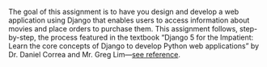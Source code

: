 The goal of this assignment is to have you design and develop a web application using Django that enables users to access information about movies and place orders to purchase them. This assignment follows, step-by-step, the process featured in the textbook “Django 5 for the Impatient: Learn the core concepts of Django to develop Python web applications” by Dr. Daniel Correa and Mr. Greg Lim—[see reference](https://galileo-gatech.primo.exlibrisgroup.com/discovery/fulldisplay?context=L&vid=01GALI_GIT:GT&docid=alma9915270455502947).
